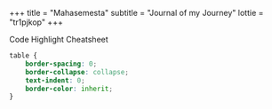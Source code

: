 +++
title = "Mahasemesta"
subtitle = "Journal of my Journey"
lottie = "tr1pjkop"
+++

Code Highlight Cheatsheet
```css {linenos=table,hl_lines=[8,"15-17"],linenostart=199}
table {
    border-spacing: 0;
    border-collapse: collapse;
    text-indent: 0;
	border-color: inherit;
}
```